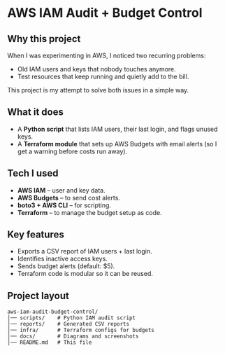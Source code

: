# AWS IAM Audit + Budget Control

## Why this project

When I was experimenting in AWS, I noticed two recurring problems:

* Old IAM users and keys that nobody touches anymore.
* Test resources that keep running and quietly add to the bill.

This project is my attempt to solve both issues in a simple way.

## What it does

* A **Python script** that lists IAM users, their last login, and flags unused keys.
* A **Terraform module** that sets up AWS Budgets with email alerts (so I get a warning before costs run away).

## Tech I used

* **AWS IAM** – user and key data.
* **AWS Budgets** – to send cost alerts.
* **boto3 + AWS CLI** – for scripting.
* **Terraform** – to manage the budget setup as code.

## Key features

* Exports a CSV report of IAM users + last login.
* Identifies inactive access keys.
* Sends budget alerts (default: \$5).
* Terraform code is modular so it can be reused.

## Project layout

```
aws-iam-audit-budget-control/
│── scripts/    # Python IAM audit script
│── reports/    # Generated CSV reports
│── infra/      # Terraform configs for budgets
│── docs/       # Diagrams and screenshots
│── README.md   # This file
```
